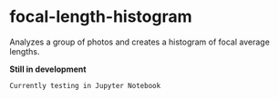 # focal-length-histogram

Analyzes a group of photos and creates a histogram of focal average lengths.

**Still in development**

``` Currently testing in Jupyter Notebook ```

